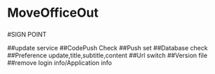 # MoveOfficeOut
#####
#SIGN POINT

##update service
##CodePush Check
##Push set
##Database check
##Preference update,title,subtitle,content
##Url switch
##Version file
##remove login info/Application info

